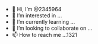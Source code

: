 - 👋 Hi, I’m @2345964
- 👀 I’m interested in ...
- 🌱 I’m currently learning ...
- 💞️ I’m looking to collaborate on ...
- 📫 How to reach me ...1321

<!---
2345964/2345964 is a ✨ special ✨ repository because its `README.md` (this file) appears on your GitHub profile.
You can click the Preview link to take a look at your changes.
--->
